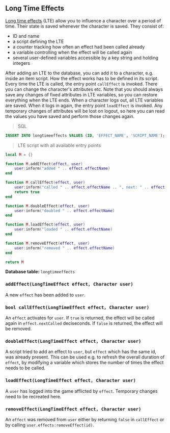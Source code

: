 ## Long Time Effects

[Long time effects](#long-time-effect) (LTE) allow you to influence a character over a period of time. Their state is
saved whenever the character is saved. They consist of:

* ID and name 
* a script defining the LTE
* a counter tracking how often an effect had been called already
* a variable controlling when the effect will be called again
* several user-defined variables accessible by a key string and holding integers

After adding an LTE to the database, you can add it to a character, e.g. inside an item script. How the effect works has
to be defined in its script. Every time the LTE is called, the entry point `callEffect` is invoked. There you can change
the character's attributes etc. Note that you should always save any changes of fixed attributes in LTE variables, so
you can restore everything when the LTE ends. When a character logs out, all LTE variables are saved. When it logs in
again, the entry point `loadEffect` is invoked. Any temporary changes of attributes will be lost on logout, so here you
can read the values you have saved and perform those changes again.

> SQL

```sql
INSERT INTO longtimeeffects VALUES (ID, 'EFFECT_NAME', 'SCRIPT_NAME');
```

> LTE script with all available entry points

```lua
local M = {}

function M.addEffect(effect, user)
    user:inform("added " .. effect.effectName)
end

function M.callEffect(effect, user)
    user:inform("called " .. effect.effectName .. ", next: " .. effect.nextCalled .. ", called before: " .. effect.numberCalled)
    return true
end

function M.doubleEffect(effect, user)
    user:inform("doubled " .. effect.effectName)
end

function M.loadEffect(effect, user)
    user:inform("loaded " .. effect.effectName)
end

function M.removeEffect(effect, user)
    user:inform("removed " .. effect.effectName)
end

return M
```

**Database table:** `longtimeeffects`

### `addEffect(LongTimeEffect effect, Character user)`

A new `effect` has been added to `user`.

### `bool callEffect(LongTimeEffect effect, Character user)`

An `effect` activates for `user`. If `true` is returned, the effect will be called again in `effect.nextCalled`
deciseconds. If `false` is returned, the effect will be removed.

### `doubleEffect(LongTimeEffect effect, Character user)`

A script tried to add an effect to `user`, but `effect` which has the same id, was already present. This can be used
e.g. to refresh the overall duration of `effect`, by modifying a variable which stores the number of
times the effect needs to be called.

### `loadEffect(LongTimeEffect effect, Character user)`

A `user` has logged into the game afflicted by `effect`. Temporary changes need to be recreated here.

### `removeEffect(LongTimeEffect effect, Character user)`

An `effect` was removed from `user` either by returning `false` in `callEffect` or by calling
`user.effects:removeEffect(id)`.